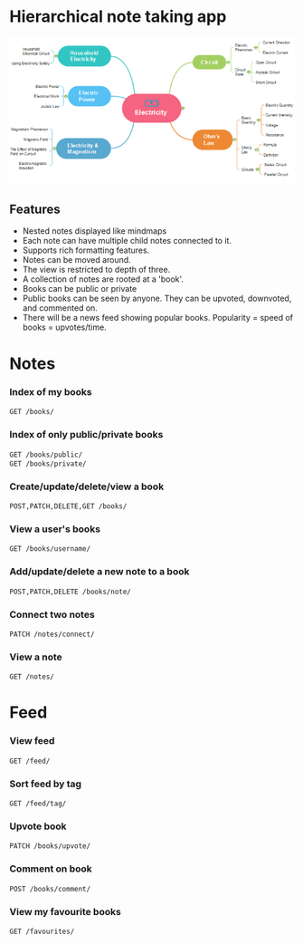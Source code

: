# Hierarchical note taking app

![mind map](./images/mind.png "Mind map")

## Features

* Nested notes displayed like mindmaps
* Each note can have multiple child notes connected to it.
* Supports rich formatting features.
* Notes can be moved around.
* The view is restricted to depth of three.
* A collection of notes are rooted at a 'book'.
* Books can be public or private
* Public books can be seen by anyone. They can be upvoted, downvoted, and commented on.
* There will be a news feed showing popular books. Popularity = speed of books = upvotes/time.

# Notes


### Index of my books

```
GET /books/
```

### Index of only public/private books

```
GET /books/public/
GET /books/private/
```

### Create/update/delete/view a book

```
POST,PATCH,DELETE,GET /books/
```


### View a user's books

```
GET /books/username/
```


### Add/update/delete a new note to a book

```
POST,PATCH,DELETE /books/note/
```


### Connect two notes

```
PATCH /notes/connect/
```


### View a note

```
GET /notes/
```


# Feed

### View feed

```
GET /feed/
```

### Sort feed by tag

```
GET /feed/tag/
```


### Upvote book

```
PATCH /books/upvote/
```


### Comment on book

```
POST /books/comment/
```


### View my favourite books

```
GET /favourites/
```
